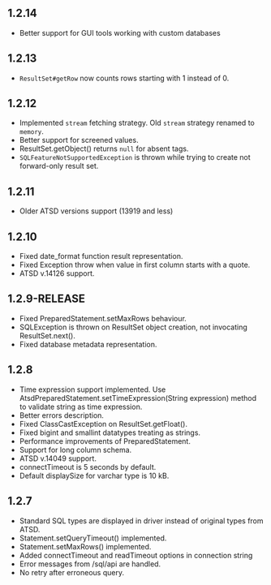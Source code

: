## 1.2.14
* Better support for GUI tools working with custom databases

## 1.2.13
* `ResultSet#getRow` now counts rows starting with 1 instead of 0.

## 1.2.12
* Implemented `stream` fetching strategy. Old `stream` strategy renamed to `memory`.
* Better support for screened values.
* ResultSet.getObject() returns `null` for absent tags.
* `SQLFeatureNotSupportedException` is thrown while trying to create not forward-only result set.

## 1.2.11
* Older ATSD versions support (13919 and less)

## 1.2.10
* Fixed date_format function result representation.
* Fixed Exception throw when value in first column starts with a quote.
* ATSD v.14126 support.

## 1.2.9-RELEASE
* Fixed PreparedStatement.setMaxRows behaviour.
* SQLException is thrown on ResultSet object creation, not invocating ResultSet.next().
* Fixed database metadata representation.

## 1.2.8
* Time expression support implemented. Use AtsdPreparedStatement.setTimeExpression(String expression) method to validate string as time expression.
* Better errors description.
* Fixed ClassCastException on ResultSet.getFloat().
* Fixed bigint and smallint datatypes treating as strings.
* Performance improvements of PreparedStatement.
* Support for long column schema.
* ATSD v.14049 support.
* connectTimeout is 5 seconds by default.
* Default displaySize for varchar type is 10 kB.

## 1.2.7
* Standard SQL types are displayed in driver instead of original types from ATSD.
* Statement.setQueryTimeout() implemented.
* Statement.setMaxRows() implemented.
* Added connectTimeout and readTimeout options in connection string
* Error messages from /sql/api are handled.
* No retry after erroneous query.

